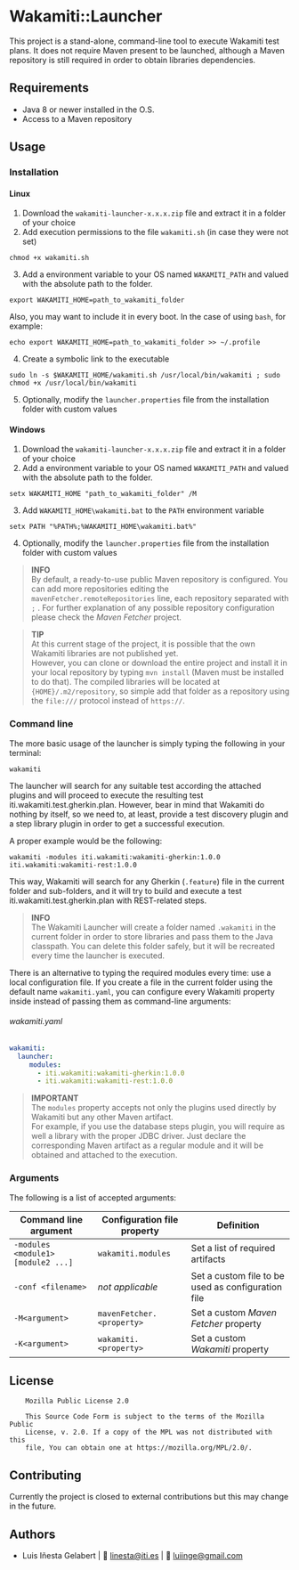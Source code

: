 # Wakamiti::Launcher

This project is a stand-alone, command-line tool to execute Wakamiti test plans. It does not require Maven present to be 
launched, although a Maven repository is still required in order to obtain libraries dependencies. 



## Requirements

- Java 8 or newer installed in the O.S.
- Access to a Maven repository

## Usage

### Installation
#### Linux
1. Download the `wakamiti-launcher-x.x.x.zip` file and extract it in a folder of your choice
2. Add execution permissions to the file `wakamiti.sh` (in case they were not set)
```
chmod +x wakamiti.sh
```
3. Add a environment variable to your OS named `WAKAMITI_PATH` and valued with the absolute path to the folder.
```
export WAKAMITI_HOME=path_to_wakamiti_folder
```
Also, you may want to include it in every boot. In the case of using `bash`, for example:
```
echo export WAKAMITI_HOME=path_to_wakamiti_folder >> ~/.profile
```
4. Create a symbolic link to the executable
```
sudo ln -s $WAKAMITI_HOME/wakamiti.sh /usr/local/bin/wakamiti ; sudo chmod +x /usr/local/bin/wakamiti
```
5. Optionally, modify the `launcher.properties` file from the installation folder with custom values
#### Windows 
1. Download the `wakamiti-launcher-x.x.x.zip` file and extract it in a folder of your choice
2. Add a environment variable to your OS named `WAKAMITI_PATH` and valued with the absolute path to the folder.
```
setx WAKAMITI_HOME "path_to_wakamiti_folder" /M
```
3. Add `WAKAMITI_HOME\wakamiti.bat` to the `PATH` environment variable
```
setx PATH "%PATH%;%WAKAMITI_HOME\wakamiti.bat%"
```
4. Optionally, modify the `launcher.properties` file from the installation folder with custom values





> **INFO**  
> By default, a ready-to-use public Maven repository is configured. You can add more repositories editing 
> the `mavenFetcher.remoteRepositories` line, each repository separated with `;` . For further explanation of 
> any possible repository configuration please check the _Maven Fetcher_ project.

> **TIP**  
> At this current stage of the project, it is possible that the own Wakamiti libraries are not published yet.  
> However, you can clone or download the entire project and install it in your local repository by typing 
> `mvn install` (Maven must be installed to do that). The compiled libraries will be located at `{HOME}/.m2/repository`,
> so simple add that folder as a repository using the `file:///` protocol instead of `https://`.

### Command line

The more basic usage of the launcher is simply typing the following in your terminal:

```
wakamiti
```

The launcher will search for any suitable test according the attached plugins and will proceed to execute the resulting 
test iti.wakamiti.test.gherkin.plan. However, bear in mind that Wakamiti do nothing by itself, so we need to, at least, provide a test discovery 
plugin and a step library plugin in order to get a successful execution.

A proper example would be the following:
```
wakamiti -modules iti.wakamiti:wakamiti-gherkin:1.0.0 iti.wakamiti:wakamiti-rest:1.0.0
```
This way, Wakamiti will search for any Gherkin (`.feature`) file in the current folder and sub-folders, and it will try to
build and execute a test iti.wakamiti.test.gherkin.plan with REST-related steps.

> **INFO**  
> The Wakamiti Launcher will create a folder named `.wakamiti` in the current folder in order to store libraries and pass 
> them to the Java classpath. You can delete this folder safely, but it will be recreated every time the launcher is 
> executed.

There is an alternative to typing the required modules every time: use a local configuration file. If you create a file 
in the current folder using the default name `wakamiti.yaml`, you can configure every Wakamiti property inside instead of 
passing them as command-line arguments:

###### wakamiti.yaml
```yaml
wakamiti:
  launcher:
     modules:
       - iti.wakamiti:wakamiti-gherkin:1.0.0
       - iti.wakamiti:wakamiti-rest:1.0.0
```  

> **IMPORTANT**  
> The `modules` property accepts not only the plugins used directly by Wakamiti but any other Maven artifact.  
> For example, if you use the database steps plugin, you will require as well a library with the proper JDBC driver. 
> Just declare the corresponding Maven artifact as a regular module and it will be obtained and attached to the 
> execution.

### Arguments
The following is a list of accepted arguments:

| Command line argument  | Configuration file property | Definition |
| --------------------- | --------------------------- | ---------- |
|`-modules <module1> [module2 ...]` | `wakamiti.modules` | Set a list of required artifacts |
|`-conf <filename>` | *not applicable* | Set a custom file to be used as configuration file |
|`-M<argument>` | `mavenFetcher.<property>` | Set a custom *Maven Fetcher* property |
|`-K<argument>` | `wakamiti.<property>` | Set a custom *Wakamiti* property |




## License
```
    Mozilla Public License 2.0

    This Source Code Form is subject to the terms of the Mozilla Public
    License, v. 2.0. If a copy of the MPL was not distributed with this
    file, You can obtain one at https://mozilla.org/MPL/2.0/.
```


## Contributing
Currently the project is closed to external contributions but this may change in the future.


## Authors
- Luis Iñesta Gelabert  |  :email: <linesta@iti.es> | :email: <luiinge@gmail.com>